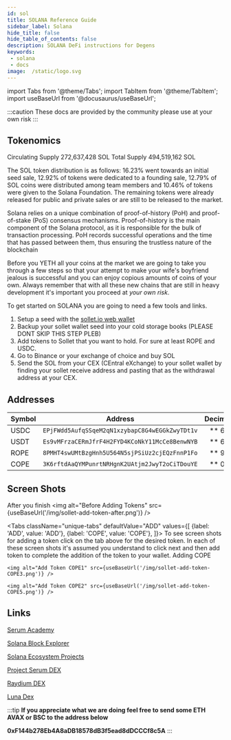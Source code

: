 ```yaml
---
id: sol
title: SOLANA Reference Guide
sidebar_label: Solana
hide_title: false
hide_table_of_contents: false
description: SOLANA DeFi instructions for Degens
keywords: 
 - solana
 - docs
image:  /static/logo.svg
---
```


import Tabs from '@theme/Tabs';
import TabItem from '@theme/TabItem';
import useBaseUrl from '@docusaurus/useBaseUrl';

:::caution
These docs are provided by the community please use at your own risk
:::

## Tokenomics

Circulating Supply	272,637,428 SOL
Total Supply	494,519,162 SOL

The SOL token distribution is as follows: 16.23% went towards an initial seed sale, 12.92% of tokens were dedicated to a founding sale, 
12.79% of SOL coins were distributed among team members and 10.46% of tokens were given to the Solana Foundation. 
The remaining tokens were already released for public and private sales or are still to be released to the market.

Solana relies on a unique combination of proof-of-history (PoH) and proof-of-stake (PoS) consensus mechanisms.
Proof-of-history is the main component of the Solana protocol, as it is responsible for the bulk of transaction processing. 
PoH records successful operations and the time that has passed between them, thus ensuring the trustless nature of the blockchain

Before you YETH all your coins at the market we are going to take you through a few steps so that your attempt to make your wife's boyfriend jealous is successful and you can enjoy copious amounts of coins of your own.
Always remember that with all these new chains that are still in heavy development it's important you proceed at *your own risk*.

To get started on SOLANA you are going to need a few tools and links. 

1. Setup a seed with the [sollet.io web wallet](https://sollet.io/) 
1. Backup your sollet wallet seed into your cold storage books (PLEASE DONT SKIP THIS STEP PLEB)
1. Add tokens to Sollet that you want to hold. For sure at least ROPE and USDC.
1. Go to Binance or your exchange of choice and buy SOL
1. Send the SOL from your CEX (CEntral eXchange) to your sollet wallet by finding your sollet receive address and pasting that as the withdrawal address at your CEX.

## Addresses

| Symbol		|	Address										|	Decimals	|
| ------------- | 	:------------------:						| 	---------: 	|
| USDC			| `EPjFWdd5AufqSSqeM2qN1xzybapC8G4wEGGkZwyTDt1v`|	 ** 6  **	| 
| USDT			| `Es9vMFrzaCERmJfrF4H2FYD4KCoNkY11McCe8BenwNYB`|	 ** 6  **	| 
| ROPE			| `8PMHT4swUMtBzgHnh5U564N5sjPSiUz2cjEQzFnnP1Fo`|	 ** 9 **	|	
| COPE			| `3K6rftdAaQYMPunrtNRHgnK2UAtjm2JwyT2oCiTDouYE`|	 ** 0  **	|


## Screen Shots
After you finish
<img alt="Before Adding Tokens" src={useBaseUrl('/img/sollet-add-token-after.png')} />

<Tabs
  className="unique-tabs"
  defaultValue="ADD"
  values={[
    {label: 'ADD', value: 'ADD'},
    {label: 'COPE', value: 'COPE'},
  ]}>
  <TabItem value="ADD">
	To see screen shots for adding a token click on the tab above for the desired token.
	In each of these screen shots it's assumed you understand to click next and then add token
	to complete the addition of the token to your wallet.
  </TabItem>
  <TabItem value="COPE">
	Adding COPE
	
	<img alt="Add Token COPE1" src={useBaseUrl('/img/sollet-add-token-COPE3.png')} />
	
	<img alt="Add Token COPE2" src={useBaseUrl('/img/sollet-add-token-COPE5.png')} />

	
  </TabItem>
  
</Tabs>

## Links 

[Serum Academy](https://serum-academy.com/en/)

[Solana Block Explorer](https://explorer.solana.com/)

[Solana Ecosystem Projects](https://solana.com/ecosystem)

[Project Serum DEX](https://dex.projectserum.com/)

[Raydium DEX](https://dex.raydium.io/)

[Luna Dex](https://lunadex.com/)

:::tip
**If you appreciate what we are doing feel free to send some ETH AVAX or BSC to the address below**

**0xF144b278Eb4A8aDB18578dB3f5ead8dDCCCf8c5A**
:::